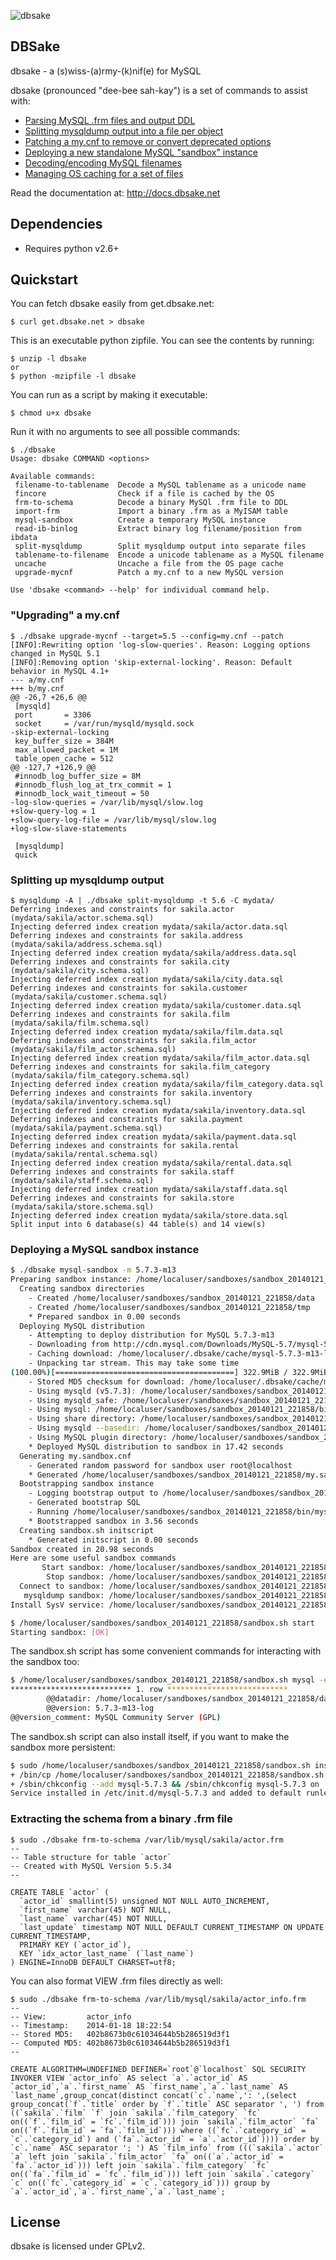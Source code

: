 ![dbsake](https://raw.github.com/abg/dbsake/master/sake-icon.png)

## DBSake

dbsake - a (s)wiss-(a)rmy-(k)nif(e) for MySQL

dbsake (pronounced "dee-bee sah-kay") is a set of commands to assist with:

  - [Parsing MySQL .frm files and output DDL][0]
  - [Splitting mysqldump output into a file per object][1]
  - [Patching a my.cnf to remove or convert deprecated options][2]
  - [Deploying a new standalone MySQL "sandbox" instance][3]
  - [Decoding/encoding MySQL filenames][4]
  - [Managing OS caching for a set of files][5]


[0]: http://docs.dbsake.net/subcommands.html#frm-to-schema
[1]: http://docs.dbsake.net/subcommands.html#split-mysqldump
[2]: http://docs.dbsake.net/subcommands.html#upgrade-mycnf
[3]: http://docs.dbsake.net/subcommands.html#mysql-sandbox
[4]: http://docs.dbsake.net/subcommands.html#filename-to-tablename
[5]: http://docs.dbsake.net/subcommands.html#fincore

Read the documentation at: http://docs.dbsake.net

## Dependencies

- Requires python v2.6+

## Quickstart

You can fetch dbsake easily from get.dbsake.net:

    $ curl get.dbsake.net > dbsake

This is an executable python zipfile.  You can see the contents by running:

    $ unzip -l dbsake
    or
    $ python -mzipfile -l dbsake

You can run as a script by making it executable:

    $ chmod u+x dbsake

Run it with no arguments to see all possible commands:

    $ ./dbsake
    Usage: dbsake COMMAND <options>

    Available commands:
     filename-to-tablename  Decode a MySQL tablename as a unicode name
     fincore                Check if a file is cached by the OS
     frm-to-schema          Decode a binary MySQl .frm file to DDL
     import-frm             Import a binary .frm as a MyISAM table
     mysql-sandbox          Create a temporary MySQL instance
     read-ib-binlog         Extract binary log filename/position from ibdata
     split-mysqldump        Split mysqldump output into separate files
     tablename-to-filename  Encode a unicode tablename as a MySQL filename
     uncache                Uncache a file from the OS page cache
     upgrade-mycnf          Patch a my.cnf to a new MySQL version

    Use 'dbsake <command> --help' for individual command help.

### "Upgrading" a my.cnf

    $ ./dbsake upgrade-mycnf --target=5.5 --config=my.cnf --patch
    [INFO]:Rewriting option 'log-slow-queries'. Reason: Logging options changed in MySQL 5.1
    [INFO]:Removing option 'skip-external-locking'. Reason: Default behavior in MySQL 4.1+
    --- a/my.cnf
    +++ b/my.cnf
    @@ -26,7 +26,6 @@
     [mysqld]
     port		= 3306
     socket		= /var/run/mysqld/mysqld.sock
    -skip-external-locking
     key_buffer_size = 384M
     max_allowed_packet = 1M
     table_open_cache = 512
    @@ -127,7 +126,9 @@
     #innodb_log_buffer_size = 8M
     #innodb_flush_log_at_trx_commit = 1
     #innodb_lock_wait_timeout = 50
    -log-slow-queries = /var/lib/mysql/slow.log
    +slow-query-log = 1
    +slow-query-log-file = /var/lib/mysql/slow.log
    +log-slow-slave-statements

     [mysqldump]
     quick

### Splitting up mysqldump output

    $ mysqldump -A | ./dbsake split-mysqldump -t 5.6 -C mydata/
    Deferring indexes and constraints for sakila.actor (mydata/sakila/actor.schema.sql)
    Injecting deferred index creation mydata/sakila/actor.data.sql
    Deferring indexes and constraints for sakila.address (mydata/sakila/address.schema.sql)
    Injecting deferred index creation mydata/sakila/address.data.sql
    Deferring indexes and constraints for sakila.city (mydata/sakila/city.schema.sql)
    Injecting deferred index creation mydata/sakila/city.data.sql
    Deferring indexes and constraints for sakila.customer (mydata/sakila/customer.schema.sql)
    Injecting deferred index creation mydata/sakila/customer.data.sql
    Deferring indexes and constraints for sakila.film (mydata/sakila/film.schema.sql)
    Injecting deferred index creation mydata/sakila/film.data.sql
    Deferring indexes and constraints for sakila.film_actor (mydata/sakila/film_actor.schema.sql)
    Injecting deferred index creation mydata/sakila/film_actor.data.sql
    Deferring indexes and constraints for sakila.film_category (mydata/sakila/film_category.schema.sql)
    Injecting deferred index creation mydata/sakila/film_category.data.sql
    Deferring indexes and constraints for sakila.inventory (mydata/sakila/inventory.schema.sql)
    Injecting deferred index creation mydata/sakila/inventory.data.sql
    Deferring indexes and constraints for sakila.payment (mydata/sakila/payment.schema.sql)
    Injecting deferred index creation mydata/sakila/payment.data.sql
    Deferring indexes and constraints for sakila.rental (mydata/sakila/rental.schema.sql)
    Injecting deferred index creation mydata/sakila/rental.data.sql
    Deferring indexes and constraints for sakila.staff (mydata/sakila/staff.schema.sql)
    Injecting deferred index creation mydata/sakila/staff.data.sql
    Deferring indexes and constraints for sakila.store (mydata/sakila/store.schema.sql)
    Injecting deferred index creation mydata/sakila/store.data.sql
    Split input into 6 database(s) 44 table(s) and 14 view(s)

### Deploying a MySQL sandbox instance

```bash
$ ./dbsake mysql-sandbox -m 5.7.3-m13
Preparing sandbox instance: /home/localuser/sandboxes/sandbox_20140121_221858
  Creating sandbox directories
    - Created /home/localuser/sandboxes/sandbox_20140121_221858/data
    - Created /home/localuser/sandboxes/sandbox_20140121_221858/tmp
    * Prepared sandbox in 0.00 seconds
  Deploying MySQL distribution
    - Attempting to deploy distribution for MySQL 5.7.3-m13
    - Downloading from http://cdn.mysql.com/Downloads/MySQL-5.7/mysql-5.7.3-m13-linux-glibc2.5-x86_64.tar.gz
    - Caching download: /home/localuser/.dbsake/cache/mysql-5.7.3-m13-linux-glibc2.5-x86_64.tar.gz
    - Unpacking tar stream. This may take some time
(100.00%)[========================================] 322.9MiB / 322.9MiB
    - Stored MD5 checksum for download: /home/localuser/.dbsake/cache/mysql-5.7.3-m13-linux-glibc2.5-x86_64.tar.gz.md5
    - Using mysqld (v5.7.3): /home/localuser/sandboxes/sandbox_20140121_221858/bin/mysqld
    - Using mysqld_safe: /home/localuser/sandboxes/sandbox_20140121_221858/bin/mysqld_safe
    - Using mysql: /home/localuser/sandboxes/sandbox_20140121_221858/bin/mysql
    - Using share directory: /home/localuser/sandboxes/sandbox_20140121_221858/share
    - Using mysqld --basedir: /home/localuser/sandboxes/sandbox_20140121_221858
    - Using MySQL plugin directory: /home/localuser/sandboxes/sandbox_20140121_221858/lib/plugin
    * Deployed MySQL distribution to sandbox in 17.42 seconds
  Generating my.sandbox.cnf
    - Generated random password for sandbox user root@localhost
    * Generated /home/localuser/sandboxes/sandbox_20140121_221858/my.sandbox.cnf in 0.00 seconds
  Bootstrapping sandbox instance
    - Logging bootstrap output to /home/localuser/sandboxes/sandbox_20140121_221858/bootstrap.log
    - Generated bootstrap SQL
    - Running /home/localuser/sandboxes/sandbox_20140121_221858/bin/mysqld --defaults-file=/home/localuser/sandboxes/sandbox_20140121_221858/my.sandbox.cnf --bootstrap
    * Bootstrapped sandbox in 3.56 seconds
  Creating sandbox.sh initscript
    * Generated initscript in 0.00 seconds
Sandbox created in 20.98 seconds
Here are some useful sandbox commands
       Start sandbox: /home/localuser/sandboxes/sandbox_20140121_221858/sandbox.sh start
        Stop sandbox: /home/localuser/sandboxes/sandbox_20140121_221858/sandbox.sh stop
  Connect to sandbox: /home/localuser/sandboxes/sandbox_20140121_221858/sandbox.sh mysql <options>
   mysqldump sandbox: /home/localuser/sandboxes/sandbox_20140121_221858/sandbox.sh mysqldump <options>
Install SysV service: /home/localuser/sandboxes/sandbox_20140121_221858/sandbox.sh install-service
```

```bash
$ /home/localuser/sandboxes/sandbox_20140121_221858/sandbox.sh start
Starting sandbox: [OK]
```

The sandbox.sh script has some convenient commands for interacting with the sandbox too:

```bash
$ /home/localuser/sandboxes/sandbox_20140121_221858/sandbox.sh mysql -e 'select @@datadir, @@version, @@version_comment\G'
*************************** 1. row ***************************
        @@datadir: /home/localuser/sandboxes/sandbox_20140121_221858/data/
        @@version: 5.7.3-m13-log
@@version_comment: MySQL Community Server (GPL)
```

The sandbox.sh script can also install itself, if you want to make the sandbox more persistent:

```bash
$ sudo /home/localuser/sandboxes/sandbox_20140121_221858/sandbox.sh install-service
+ /bin/cp /home/localuser/sandboxes/sandbox_20140121_221858/sandbox.sh /etc/init.d/mysql-5.7.3
+ /sbin/chkconfig --add mysql-5.7.3 && /sbin/chkconfig mysql-5.7.3 on
Service installed in /etc/init.d/mysql-5.7.3 and added to default runlevels
```

### Extracting the schema from a binary .frm file

```
$ sudo ./dbsake frm-to-schema /var/lib/mysql/sakila/actor.frm
--
-- Table structure for table `actor`
-- Created with MySQL Version 5.5.34
--

CREATE TABLE `actor` (
  `actor_id` smallint(5) unsigned NOT NULL AUTO_INCREMENT,
  `first_name` varchar(45) NOT NULL,
  `last_name` varchar(45) NOT NULL,
  `last_update` timestamp NOT NULL DEFAULT CURRENT_TIMESTAMP ON UPDATE CURRENT_TIMESTAMP,
  PRIMARY KEY (`actor_id`),
  KEY `idx_actor_last_name` (`last_name`)
) ENGINE=InnoDB DEFAULT CHARSET=utf8;
```
You can also format VIEW .frm files directly as well:
```
$ sudo ./dbsake frm-to-schema /var/lib/mysql/sakila/actor_info.frm
--
-- View:         actor_info
-- Timestamp:    2014-01-18 18:22:54
-- Stored MD5:   402b8673b0c61034644b5b286519d3f1
-- Computed MD5: 402b8673b0c61034644b5b286519d3f1
--

CREATE ALGORITHM=UNDEFINED DEFINER=`root`@`localhost` SQL SECURITY INVOKER VIEW `actor_info` AS select `a`.`actor_id` AS `actor_id`,`a`.`first_name` AS `first_name`,`a`.`last_name` AS `last_name`,group_concat(distinct concat(`c`.`name`,': ',(select group_concat(`f`.`title` order by `f`.`title` ASC separator ', ') from ((`sakila`.`film` `f` join `sakila`.`film_category` `fc` on((`f`.`film_id` = `fc`.`film_id`))) join `sakila`.`film_actor` `fa` on((`f`.`film_id` = `fa`.`film_id`))) where ((`fc`.`category_id` = `c`.`category_id`) and (`fa`.`actor_id` = `a`.`actor_id`)))) order by `c`.`name` ASC separator '; ') AS `film_info` from (((`sakila`.`actor` `a` left join `sakila`.`film_actor` `fa` on((`a`.`actor_id` = `fa`.`actor_id`))) left join `sakila`.`film_category` `fc` on((`fa`.`film_id` = `fc`.`film_id`))) left join `sakila`.`category` `c` on((`fc`.`category_id` = `c`.`category_id`))) group by `a`.`actor_id`,`a`.`first_name`,`a`.`last_name`;
```

## License

dbsake is licensed under GPLv2.
